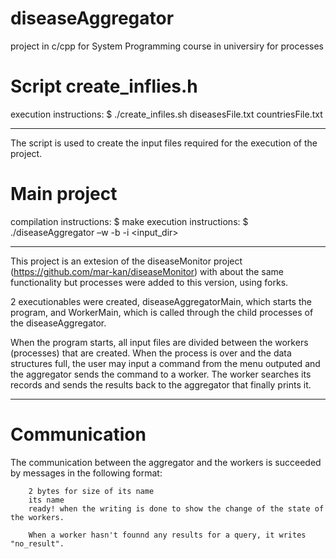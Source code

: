 # diseaseAggregator
project in c/cpp for System Programming course in universiry for processes 


# Script create_inflies.h
execution instructions: $ ./create_infiles.sh diseasesFile.txt countriesFile.txt <nameOfDir> <numOfFiles> <numOfRecs>
  
  ------------------
  
The script is used to create the input files required for the execution of the project.
  
  
# Main project
  
  compilation instructions: $ make
  execution instructions: $ ./diseaseAggregator –w <numWorkers> -b <bufferSize> -i <input_dir>
  
  ------------------
  
  This project is an extesion of the diseaseMonitor project (https://github.com/mar-kan/diseaseMonitor) with about the same functionality but processes were added to this version, using forks. 
  
 2 executionables were created, diseaseAggregatorMain, which starts the program, and WorkerMain, which is called through the child processes
    of the diseaseAggregator.
  
  When the program starts, all input files are divided between the workers (processes) that are created. When the process is over and the data structures full, the user may input a command from the menu outputed and the aggregator sends the command to a worker. The worker searches its records and sends the results back to the aggregator that finally prints it.
  
  ------------------------
  
  # Communication
  
  The communication between the aggregator and the workers is succeeded by messages in the following format:
    
        2 bytes for size of its name
        its name
        ready! when the writing is done to show the change of the state of the workers.
        
        When a worker hasn't founnd any results for a query, it writes "no_result".
